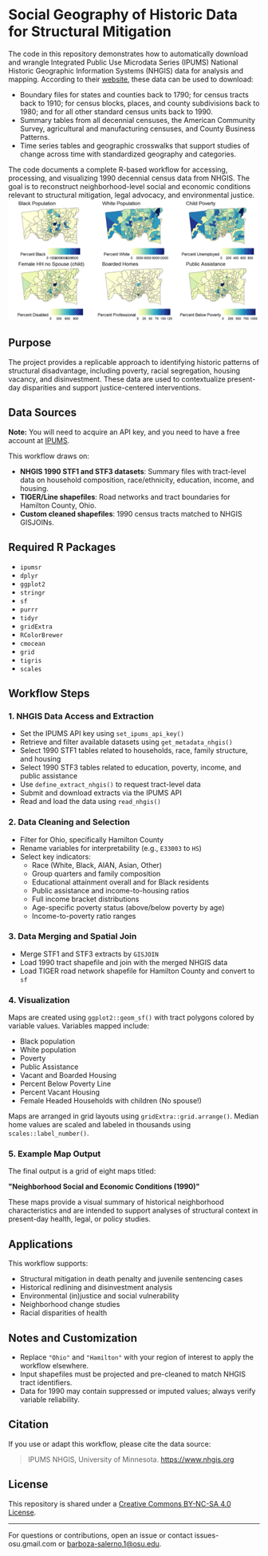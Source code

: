 # Social Geography of Historic Data for Structural Mitigation
The code in this repository demonstrates how to automatically download and wrangle Integrated Public Use Microdata Series (IPUMS) National Historic Geographic Information Systems (NHGIS) data for analysis and mapping. According to their [website](https://www.ipums.org/projects/ipums-nhgis), these data can be used to download:

- Boundary files for states and counties back to 1790; for census tracts back to 1910; for census blocks, places, and county subdivisions back to 1980; and for all other standard census units back to 1990.
- Summary tables from all decennial censuses, the American Community Survey, agricultural and manufacturing censuses, and County Business Patterns.
- Time series tables and geographic crosswalks that support studies of change across time with standardized geography and categories.

The code documents a complete R-based workflow for accessing, processing, and visualizing 1990 decennial census data from NHGIS. The goal is to reconstruct neighborhood-level social and economic conditions relevant to structural mitigation, legal advocacy, and environmental justice.
![Structural Mitigation Summary - 1990 Hamilton County](struct-mit-1990.png)
## Purpose

The project provides a replicable approach to identifying historic patterns of structural disadvantage, including poverty, racial segregation, housing vacancy, and disinvestment. These data are used to contextualize present-day disparities and support justice-centered interventions.

## Data Sources

**Note:** You will need to acquire an API key, and you need to have a free account at [IPUMS](https://uma.pop.umn.edu/).

This workflow draws on:

- **NHGIS 1990 STF1 and STF3 datasets**: Summary files with tract-level data on household composition, race/ethnicity, education, income, and housing.
- **TIGER/Line shapefiles**: Road networks and tract boundaries for Hamilton County, Ohio.
- **Custom cleaned shapefiles**: 1990 census tracts matched to NHGIS GISJOINs.

## Required R Packages

- `ipumsr`
- `dplyr`
- `ggplot2`
- `stringr`
- `sf`
- `purrr`
- `tidyr`
- `gridExtra`
- `RColorBrewer`
- `cmocean`
- `grid`
- `tigris`
- `scales`

## Workflow Steps

### 1. NHGIS Data Access and Extraction

- Set the IPUMS API key using `set_ipums_api_key()`
- Retrieve and filter available datasets using `get_metadata_nhgis()`
- Select 1990 STF1 tables related to households, race, family structure, and housing
- Select 1990 STF3 tables related to education, poverty, income, and public assistance
- Use `define_extract_nhgis()` to request tract-level data
- Submit and download extracts via the IPUMS API
- Read and load the data using `read_nhgis()`

### 2. Data Cleaning and Selection

- Filter for Ohio, specifically Hamilton County
- Rename variables for interpretability (e.g., `E33003` to `HS`)
- Select key indicators:
  - Race (White, Black, AIAN, Asian, Other)
  - Group quarters and family composition
  - Educational attainment overall and for Black residents
  - Public assistance and income-to-housing ratios
  - Full income bracket distributions
  - Age-specific poverty status (above/below poverty by age)
  - Income-to-poverty ratio ranges

### 3. Data Merging and Spatial Join

- Merge STF1 and STF3 extracts by `GISJOIN`
- Load 1990 tract shapefile and join with the merged NHGIS data
- Load TIGER road network shapefile for Hamilton County and convert to `sf`

### 4. Visualization

Maps are created using `ggplot2::geom_sf()` with tract polygons colored by variable values. Variables mapped include:

- Black population 
- White population 
- Poverty 
- Public Assistance 
- Vacant and Boarded Housing
- Percent Below Poverty Line
- Percent Vacant Housing
- Female Headed Households with children (No spouse!)

Maps are arranged in grid layouts using `gridExtra::grid.arrange()`. Median home values are scaled and labeled in thousands using `scales::label_number()`.

### 5. Example Map Output

The final output is a grid of eight maps titled:

**"Neighborhood Social and Economic Conditions (1990)"**

These maps provide a visual summary of historical neighborhood characteristics and are intended to support analyses of structural context in present-day health, legal, or policy studies.

## Applications

This workflow supports:

- Structural mitigation in death penalty and juvenile sentencing cases
- Historical redlining and disinvestment analysis
- Environmental (in)justice and social vulnerability
- Neighborhood change studies
- Racial disparities of health

## Notes and Customization

- Replace `"Ohio"` and `"Hamilton"` with your region of interest to apply the workflow elsewhere.
- Input shapefiles must be projected and pre-cleaned to match NHGIS tract identifiers.
- Data for 1990 may contain suppressed or imputed values; always verify variable reliability.

## Citation

If you use or adapt this workflow, please cite the data source:

> IPUMS NHGIS, University of Minnesota. https://www.nhgis.org

## License

This repository is shared under a [Creative Commons BY-NC-SA 4.0 License](https://creativecommons.org/licenses/by-nc-sa/4.0/).

---

For questions or contributions, open an issue or contact issues-osu.gmail.com or barboza-salerno.1@osu.edu.
